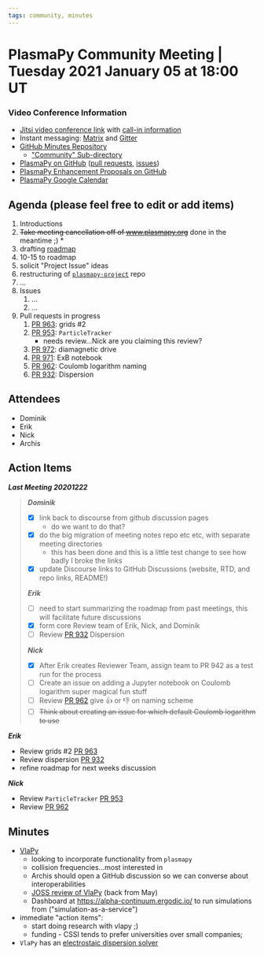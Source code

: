 ```yaml
---
tags: community, minutes
---
```


# PlasmaPy Community Meeting | Tuesday 2021 January 05 at 18:00 UT

### Video Conference Information
* [Jitsi video conference link](https://meet.jit.si/plasmapy) with [call-in information](https://meet.jit.si/static/dialInInfo.html?room=plasmapy) 
* Instant messaging: [Matrix](https://app.element.io/#/room/#plasmapy:openastronomy.org) and [Gitter](https://gitter.im/PlasmaPy/Lobby)
* [GitHub Minutes Repository](https://github.com/PlasmaPy/plasmapy-project/tree/master/minutes)
    * ["Community" Sub-directory](https://github.com/PlasmaPy/plasmapy-project/tree/master/minutes/_community)
* [PlasmaPy on GitHub](https://github.com/PlasmaPy/plasmapy) ([pull requests](https://github.com/PlasmaPy/plasmapy/pulls), [issues](https://github.com/PlasmaPy/plasmapy/issues))
* [PlasmaPy Enhancement Proposals on GitHub](https://github.com/PlasmaPy/PlasmaPy-PLEPs) 
* [PlasmaPy Google Calendar](https://calendar.google.com/calendar?cid=bzVsb3ZkcW0zaWxsam00ZTlrMDd2cmw5bWdAZ3JvdXAuY2FsZW5kYXIuZ29vZ2xlLmNvbQ)

## Agenda (please feel free to edit or add items)

1. Introductions
2. ~~Take meeting cancellation off of www.plasmapy.org~~ done in the meantime ;)
    * 
3. drafting [roadmap](https://hackmd.io/@plasmapy/ry0mmnj6v)
4. 10-15 to roadmap
5. solicit "Project Issue" ideas
6. restructuring of [`plasmapy-project`](https://github.com/PlasmaPy/plasmapy-project) repo
7. ...
8. Issues
    1. ...
    2. ...
9. Pull requests in progress 
    1. [PR 963](https://github.com/PlasmaPy/PlasmaPy/pull/963): grids #2
    2. [PR 953](https://github.com/PlasmaPy/PlasmaPy/pull/953): `ParticleTracker`
        * needs review...Nick are you claiming this review?
    3. [PR 972](https://github.com/PlasmaPy/PlasmaPy/pull/972): diamagnetic drive
    4. [PR 971](https://github.com/PlasmaPy/PlasmaPy/pull/971): ExB notebook
    5. [PR 962](https://github.com/PlasmaPy/PlasmaPy/pull/962): Coulomb logarithm naming
    6. [PR 932](https://github.com/PlasmaPy/PlasmaPy/pull/932): Dispersion
    
## Attendees

* Dominik
* Erik
* Nick
* Archis

## Action Items

***Last Meeting 20201222***
> ***Dominik***
> - [x] link back to discourse from github discussion pages
>     - do we want to do that?
> - [x] do the big migration of meeting notes repo etc etc, with separate meeting directories
>     * this has been done and this is a little test change to see how badly I broke the links
> - [x] update Discourse links to GitHub Discussions (website, RTD, and repo links, README!)
> 
> ***Erik***
> - [ ] need to start summarizing the roadmap from past meetings, this will facilitate future discussions
> - [x] form core Review team of Erik, Nick, and Dominik
> - [ ] Review [PR 932](https://github.com/PlasmaPy/PlasmaPy/pull/932) Dispersion
> 
> ***Nick***
> - [x] After Erik creates Reviewer Team, assign team to PR 942 as a test run for the process
> - [ ] Create an issue on adding a Jupyter notebook on Coulomb logarithm super magical fun stuff
> - [ ] Review [PR 962](https://github.com/PlasmaPy/PlasmaPy/pull/962) give 👍 or 👎 on naming scheme
> - [ ] ~~Think about creating an issue for which default Coulomb logarithm to use~~

***Erik***
* Review grids #2 [PR 963](https://github.com/PlasmaPy/PlasmaPy/pull/963)
* Review dispersion [PR 932](https://github.com/PlasmaPy/PlasmaPy/pull/932)
* refine roadmap for next weeks discussion

***Nick***
* Review `ParticleTracker` [PR 953](https://github.com/PlasmaPy/PlasmaPy/pull/953)
* Review [PR 962](https://github.com/PlasmaPy/PlasmaPy/pull/953)

## Minutes

* [VlaPy](https://github.com/joglekara/VlaPy)
    * looking to incorporate functionality from `plasmapy`
    * collision frequencies...most interested in
    * Archis should open a GitHub discussion so we can converse about interoperabilities
    * [JOSS review of VlaPy](https://github.com/openjournals/joss-reviews/issues/2133) (back from May)
    * Dashboard at https://alpha-continuum.ergodic.io/ to run simulations from ("simulation-as-a-service")
* immediate "action items":
    * start doing research with vlapy ;)
    * funding - CSSI tends to prefer universities over small companies;
* `VlaPy` has an [electrostaic dispersion solver](https://github.com/joglekara/VlaPy/blob/master/vlapy/diagnostics/z_function.py) 
